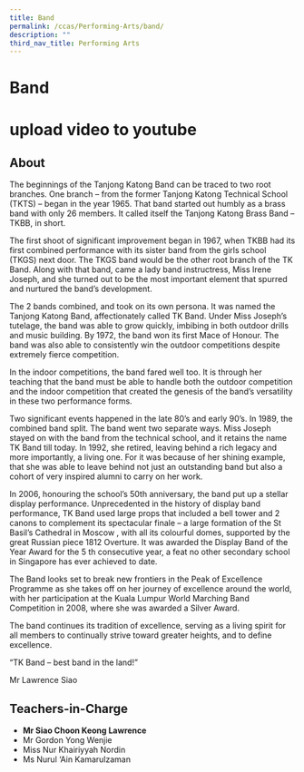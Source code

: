 ```yaml
---
title: Band
permalink: /ccas/Performing-Arts/band/
description: ""
third_nav_title: Performing Arts
---
```

# Band
# upload video to youtube

## **About**

The beginnings of the Tanjong Katong Band can be traced to two root branches. One branch – from the former Tanjong Katong Technical School (TKTS) – began in the year 1965. That band started out humbly as a brass band with only 26 members. It called itself the Tanjong Katong Brass Band – TKBB, in short.

The first shoot of significant improvement began in 1967, when TKBB had its first combined performance with its sister band from the girls school (TKGS) next door. The TKGS band would be the other root branch of the TK Band. Along with that band, came a lady band instructress, Miss Irene Joseph, and she turned out to be the most important element that spurred and nurtured the band’s development.

The 2 bands combined, and took on its own persona. It was named the Tanjong Katong Band, affectionately called TK Band. Under Miss Joseph’s tutelage, the band was able to grow quickly, imbibing in both outdoor drills and music building. By 1972, the band won its first Mace of Honour. The band was also able to consistently win the outdoor competitions despite extremely fierce competition.

In the indoor competitions, the band fared well too. It is through her teaching that the band must be able to handle both the outdoor competition and the indoor competition that created the genesis of the band’s versatility in these two performance forms.

Two significant events happened in the late 80’s and early 90’s. In 1989, the combined band split. The band went two separate ways. Miss Joseph stayed on with the band from the technical school, and it retains the name TK Band till today. In 1992, she retired, leaving behind a rich legacy and more importantly, a living one. For it was because of her shining example, that she was able to leave behind not just an outstanding band but also a cohort of very inspired alumni to carry on her work.

In 2006, honouring the school’s 50th anniversary, the band put up a stellar display performance. Unprecedented in the history of display band performance, TK Band used large props that included a bell tower and 2 canons to complement its spectacular finale – a large formation of the St Basil’s Cathedral in Moscow , with all its colourful domes, supported by the great Russian piece 1812 Overture. It was awarded the Display Band of the Year Award for the 5 th consecutive year, a feat no other secondary school in Singapore has ever achieved to date.

The Band looks set to break new frontiers in the Peak of Excellence Programme as she takes off on her journey of excellence around the world, with her participation at the Kuala Lumpur World Marching Band Competition in 2008, where she was awarded a Silver Award.

The band continues its tradition of excellence, serving as a living spirit for all members to continually strive toward greater heights, and to define excellence.

“TK Band – best band in the land!”

Mr Lawrence Siao

## **Teachers-in-Charge**

*   **Mr Siao Choon Keong Lawrence**
*   Mr Gordon Yong Wenjie
*   Miss Nur Khairiyyah Nordin
*   Ms Nurul ‘Ain Kamarulzaman